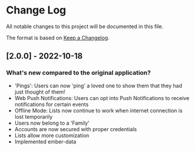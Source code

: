 # Change Log

All notable changes to this project will be documented in this file.

The format is based on [Keep a Changelog](http://keepachangelog.com/).

## [2.0.0] - 2022-10-18

### What's new compared to the original application?

- 'Pings': Users can now 'ping' a loved one to show them that they had just thought of them!
- Web Push Notifications: Users can opt into Push Notifications to receive notifications for certain events
- Offline Mode: Lists now continue to work when internet connection is lost temporarily
- Users now belong to a 'Family'
- Accounts are now secured with proper credentials
- Lists allow more customization
- Implemented ember-data
